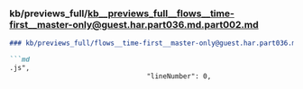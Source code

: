 ### kb/previews_full/kb__previews_full__flows__time-first__master-only@guest.har.part036.md.part002.md

```md
### kb/previews_full/flows__time-first__master-only@guest.har.part036.md (part 002)

```md
.js",
                                  "lineNumber": 0,
      
```

```

```
